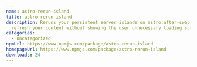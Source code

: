 ```yaml
---
name: astro-rerun-island
title: astro-rerun-island
description: Reruns your persistent server islands on astro:after-swap to
  refresh your content without showing the user unnecessary loading screens.
categories:
  - uncategorized
npmUrl: https://www.npmjs.com/package/astro-rerun-island
homepageUrl: https://www.npmjs.com/package/astro-rerun-island
downloads: 24
---
```

